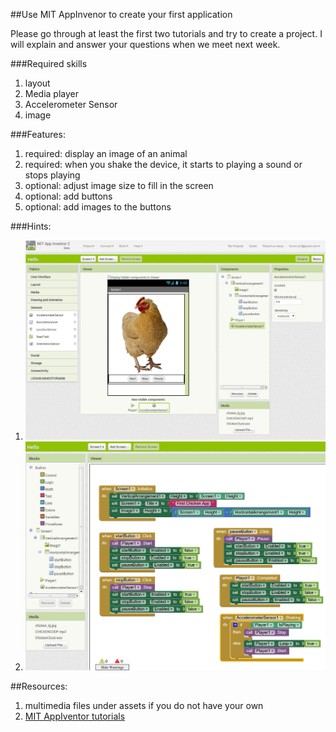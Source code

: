 ##Use MIT AppInvenor to create your first application

Please go through at least the first two tutorials and try to create a project. I will explain and answer your questions when we meet next week.

###Required skills

1. layout
2. Media player
3. Accelerometer Sensor
4. image

###Features:

1. required: display an image of an animal
2. required: when you shake the device, it starts to playing a sound or stops playing
3. optional: adjust image size to fill in the screen
4. optional: add buttons
5. optional: add images to the buttons

###Hints:

1. ![Screenshot block logic](First-App-with-App-Inventor.png  "Designer View")
2. ![Screenshot block logic](First-App-Block-logic.png  "Block View")

##Resources:
1. multimedia files under assets if you do not have your own
2. [MIT AppIventor tutorials](http://appinventor.mit.edu/explore/ai2/tutorials?)

